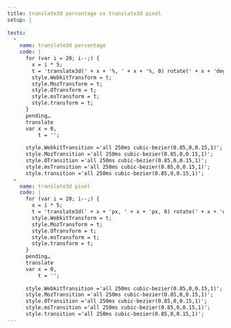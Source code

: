 ```yaml
---
title: translate3d percentage vs translate3d pixel
setup: |
  
tests:
  -
    name: translate3d percentage
    code: |
      for (var i = 20; i--;) {
        x = i * 5;
        t = 'translate3d(' + x + '%, ' + x + '%, 0) rotate(' + x + 'deg)';
        style.WebkitTransform = t;
        style.MozTransform = t;
        style.OTransform = t;
        style.msTransform = t;
        style.transform = t;
      }
      pending…
      translate
      var x = 0,
          t = '';
      
      style.WebkitTransition ='all 250ms cubic-bezier(0.85,0,0.15,1)';
      style.MozTransition ='all 250ms cubic-bezier(0.85,0,0.15,1)';
      style.OTransition ='all 250ms cubic-bezier(0.85,0,0.15,1)';
      style.msTransition ='all 250ms cubic-bezier(0.85,0,0.15,1)';
      style.transition ='all 250ms cubic-bezier(0.85,0,0.15,1)';
  -
    name: translate3d pixel
    code: |
      for (var i = 20; i--;) {
        x = i * 5;
        t = 'translate3d(' + x + 'px, ' + x + 'px, 0) rotate(' + x + 'deg)';
        style.WebkitTransform = t;
        style.MozTransform = t;
        style.OTransform = t;
        style.msTransform = t;
        style.transform = t;
      }
      pending…
      translate
      var x = 0,
          t = '';
      
      style.WebkitTransition ='all 250ms cubic-bezier(0.85,0,0.15,1)';
      style.MozTransition ='all 250ms cubic-bezier(0.85,0,0.15,1)';
      style.OTransition ='all 250ms cubic-bezier(0.85,0,0.15,1)';
      style.msTransition ='all 250ms cubic-bezier(0.85,0,0.15,1)';
      style.transition ='all 250ms cubic-bezier(0.85,0,0.15,1)';
---
```


